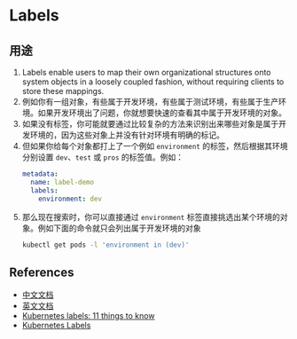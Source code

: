 # Labels


## 用途
1. Labels enable users to map their own organizational structures onto system objects in a loosely coupled fashion, without requiring clients to store these mappings.
2. 例如你有一组对象，有些属于开发环境，有些属于测试环境，有些属于生产环境。如果开发环境出了问题，你就想要快速的查看其中属于开发环境的对象。
3. 如果没有标签，你可能就要通过比较复杂的方法来识别出来哪些对象是属于开发环境的，因为这些对象上并没有针对环境有明确的标记。
4. 但如果你给每个对象都打上了一个例如 `environment` 的标签，然后根据其环境分别设置 `dev`、`test` 或 `pros` 的标签值。例如：
    ```yaml
    metadata:
      name: label-demo
      labels:
        environment: dev
    ```
5. 那么现在搜索时，你可以直接通过 `environment` 标签直接挑选出某个环境的对象。例如下面的命令就只会列出属于开发环境的对象
    ```sh
    kubectl get pods -l 'environment in (dev)'
    ```


## References
* [中文文档](https://kubernetes.io/zh-cn/docs/concepts/overview/working-with-objects/labels/)
* [英文文档](https://kubernetes.io/docs/concepts/overview/working-with-objects/labels/)
* [Kubernetes labels: 11 things to know](https://www.redhat.com/sysadmin/kubernetes-labels-best-practices)
* [Kubernetes Labels](https://www.densify.com/kubernetes-autoscaling/kubernetes-labels)